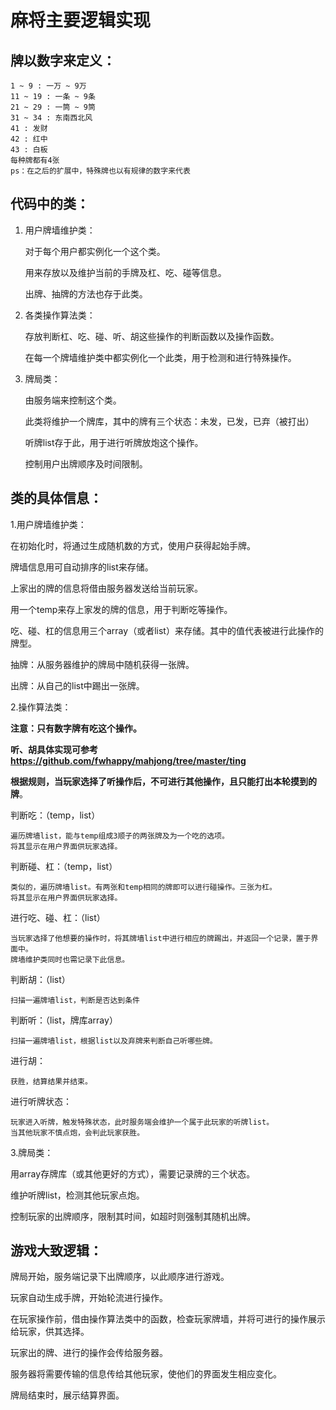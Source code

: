 # 麻将主要逻辑实现

## 牌以数字来定义：

```
1 ~ 9 : 一万 ~ 9万
11 ~ 19 : 一条 ~ 9条
21 ~ 29 : 一筒 ~ 9筒
31 ~ 34 : 东南西北风
41 : 发财
42 : 红中
43 : 白板
每种牌都有4张
ps：在之后的扩展中，特殊牌也以有规律的数字来代表
```

## 代码中的类：

1. 用户牌墙维护类：

   对于每个用户都实例化一个这个类。

   用来存放以及维护当前的手牌及杠、吃、碰等信息。

   出牌、抽牌的方法也存于此类。

2. 各类操作算法类：

   存放判断杠、吃、碰、听、胡这些操作的判断函数以及操作函数。

   在每一个牌墙维护类中都实例化一个此类，用于检测和进行特殊操作。

3. 牌局类：

   由服务端来控制这个类。

   此类将维护一个牌库，其中的牌有三个状态：未发，已发，已弃（被打出）

   听牌list存于此，用于进行听牌放炮这个操作。

   控制用户出牌顺序及时间限制。

## 类的具体信息：

1.用户牌墙维护类：

在初始化时，将通过生成随机数的方式，使用户获得起始手牌。

牌墙信息用可自动排序的list来存储。

上家出的牌的信息将借由服务器发送给当前玩家。

用一个temp来存上家发的牌的信息，用于判断吃等操作。

吃、碰、杠的信息用三个array（或者list）来存储。其中的值代表被进行此操作的牌型。

抽牌：从服务器维护的牌局中随机获得一张牌。

出牌：从自己的list中踢出一张牌。



2.操作算法类：

**注意：只有数字牌有吃这个操作。**

**听、胡具体实现可参考 https://github.com/fwhappy/mahjong/tree/master/ting** 

**根据规则，当玩家选择了听操作后，不可进行其他操作，且只能打出本轮摸到的牌**。

判断吃：（temp，list）

```
遍历牌墙list，能与temp组成3顺子的两张牌及为一个吃的选项。
将其显示在用户界面供玩家选择。
```

判断碰、杠：（temp，list）

```
类似的，遍历牌墙list。有两张和temp相同的牌即可以进行碰操作。三张为杠。
将其显示在用户界面供玩家选择。
```

进行吃、碰、杠：（list）

```
当玩家选择了他想要的操作时，将其牌墙list中进行相应的牌踢出，并返回一个记录，置于界面中。
牌墙维护类同时也需记录下此信息。
```

判断胡：（list）

```
扫描一遍牌墙list，判断是否达到条件
```

判断听：（list，牌库array）

```
扫描一遍牌墙list，根据list以及弃牌来判断自己听哪些牌。
```

进行胡：

```
获胜，结算结果并结束。
```

进行听牌状态：

```
玩家进入听牌，触发特殊状态，此时服务端会维护一个属于此玩家的听牌list。
当其他玩家不慎点炮，会判此玩家获胜。
```



3.牌局类：

用array存牌库（或其他更好的方式），需要记录牌的三个状态。

维护听牌list，检测其他玩家点炮。

控制玩家的出牌顺序，限制其时间，如超时则强制其随机出牌。



## 游戏大致逻辑：

牌局开始，服务端记录下出牌顺序，以此顺序进行游戏。

玩家自动生成手牌，开始轮流进行操作。

在玩家操作前，借由操作算法类中的函数，检查玩家牌墙，并将可进行的操作展示给玩家，供其选择。

玩家出的牌、进行的操作会传给服务器。

服务器将需要传输的信息传给其他玩家，使他们的界面发生相应变化。

牌局结束时，展示结算界面。



